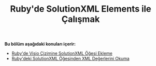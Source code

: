 ﻿---
title: Ruby'de SolutionXML Elements ile Çalışmak
type: docs
weight: 80
url: /tr/java/working-with-solutionxml-elements-in-ruby/
---
**Bu bölüm aşağıdaki konuları içerir:**

- [Ruby'de Visio Çizimine SolutionXML Öğesi Ekleme](/diagram/tr/java/add-solutionxml-element-to-the-visio-drawing-in-ruby/)
- [Ruby'deki SolutionXML Öğesinden XML Değerlerini Okuma](/diagram/tr/java/reading-xml-values-from-the-solutionxml-element-in-ruby/)
